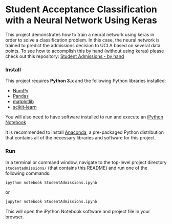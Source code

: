 
# Student Acceptance Classification with a Neural Network Using Keras

This project demonstrates how to train a neural network using keras in order to solve a classification problem. In this case, the neural network is trained to predict the admissions decision to UCLA based on several data points. To see how to accomplish this by hand (without using keras) please check out this repository: [Student Admissions - by hand](https://github.com/ajw400/studentadmissions)

### Install

This project requires **Python 3.x** and the following Python libraries installed:

- [NumPy](http://www.numpy.org/)
- [Pandas](http://pandas.pydata.org)
- [matplotlib](http://matplotlib.org/)
- [scikit-learn](http://scikit-learn.org/stable/)

You will also need to have software installed to run and execute an [iPython Notebook](http://ipython.org/notebook.html)

It is recommended to install [Anaconda](https://www.continuum.io/downloads), a pre-packaged Python distribution that contains all of the necessary libraries and software for this project.

### Run

In a terminal or command window, navigate to the top-level project directory `studentadmissions/` (that contains this README) and run one of the following commands:

```bash
ipython notebook StudentAdmissions.ipynb
```
or
```bash
jupyter notebook StudentAdmissions.ipynb
```

This will open the iPython Notebook software and project file in your browser.
